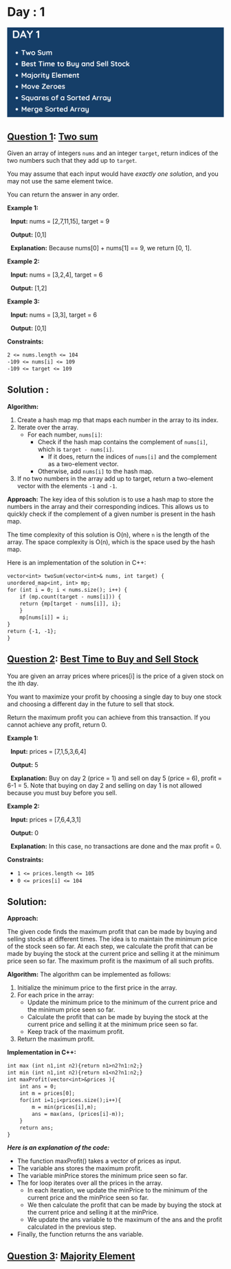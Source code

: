 # Day : 1

![Day 1](../images/day1.png)

## [Question 1](#question-1): [Two sum](https://leetcode.com/problems/two-sum/)
Given an array of integers `nums` and an integer `target`, return indices of the two numbers such that they add up to `target`.

You may assume that each input would have *exactly one solution*, and you may not use the same element twice.

You can return the answer in any order.

**Example 1:**

&nbsp; **Input:** nums = [2,7,11,15], target = 9

&nbsp; **Output:** [0,1]

&nbsp; **Explanation:** Because nums[0] + nums[1] == 9, we return [0, 1].

**Example 2:**
    
&nbsp; **Input:** nums = [3,2,4], target = 6

&nbsp; **Output:**  [1,2]

**Example 3:**

&nbsp; **Input:** nums = [3,3], target = 6

&nbsp; **Output:** 
    [0,1]
 

**Constraints:**

    2 <= nums.length <= 104
    -109 <= nums[i] <= 109
    -109 <= target <= 109

## Solution :


**Algorithm:**
1. Create a hash map mp that maps each number in the array to its index.
2. Iterate over the array.
    * For each number, `nums[i]`:
        * Check if the hash map contains the complement of `nums[i]`, which is `target - nums[i]`.
            * If it does, return the indices of `nums[i]` and the complement as a two-element vector.
        * Otherwise, add `nums[i]` to the hash map.
3. If no two numbers in the array add up to target, return a two-element vector with the elements `-1` and `-1`.

**Approach:**
The key idea of this solution is to use a hash map to store the numbers in the array and their corresponding indices. This allows us to quickly check if the complement of a given number is present in the hash map.

The time complexity of this solution is O(n), where `n` is the length of the array. The space complexity is O(n), which is the space used by the hash map.

Here is an implementation of the solution in C++:

    vector<int> twoSum(vector<int>& nums, int target) {
    unordered_map<int, int> mp;
    for (int i = 0; i < nums.size(); i++) {
        if (mp.count(target - nums[i])) {
        return {mp[target - nums[i]], i};
        }
        mp[nums[i]] = i;
    }
    return {-1, -1};
    }


## [Question 2](#question-2): [Best Time to Buy and Sell Stock](https://leetcode.com/problems/best-time-to-buy-and-sell-stock/)
You are given an array prices where prices[i] is the price of a given stock on the ith day.

You want to maximize your profit by choosing a single day to buy one stock and choosing a different day in the future to sell that stock.

Return the maximum profit you can achieve from this transaction. If you cannot achieve any profit, return 0.

 

**Example 1:**

&nbsp; **Input:** prices = [7,1,5,3,6,4]

&nbsp; **Output:** 5

&nbsp; **Explanation:** Buy on day 2 (price = 1) and sell on day 5 (price = 6), profit = 6-1 = 5.
Note that buying on day 2 and selling on day 1 is not allowed because you must buy before you sell.

**Example 2:**

&nbsp; **Input:** prices = [7,6,4,3,1]

&nbsp; **Output:** 0

&nbsp; **Explanation:** In this case, no transactions are done and the max profit = 0.
 

**Constraints:**
* `1 <= prices.length <= 105`
* `0 <= prices[i] <= 104`

## Solution:

**Approach:**

The given code finds the maximum profit that can be made by buying and selling stocks at different times. The idea is to maintain the minimum price of the stock seen so far. At each step, we calculate the profit that can be made by buying the stock at the current price and selling it at the minimum price seen so far. The maximum profit is the maximum of all such profits.

**Algorithm:**
The algorithm can be implemented as follows:

1. Initialize the minimum price to the first price in the array.
2. For each price in the array:
    * Update the minimum price to the minimum of the current price and the minimum price seen so far.
    * Calculate the profit that can be made by buying the stock at the current price and selling it at the minimum price seen so far.
    * Keep track of the maximum profit.
3. Return the maximum profit.

**Implementation in C++:**

    int max (int n1,int n2){return n1>n2?n1:n2;}
    int min (int n1,int n2){return n1<n2?n1:n2;}
    int maxProfit(vector<int>&prices ){
        int ans = 0;
        int m = prices[0];
        for(int i=1;i<prices.size();i++){
            m = min(prices[i],m);
            ans = max(ans, (prices[i]-m));
        }
        return ans;
    }

***Here is an explanation of the code:***
* The function maxProfit() takes a vector of prices as input.
* The variable ans stores the maximum profit.
* The variable minPrice stores the minimum price seen so far.
* The for loop iterates over all the prices in the array.
    * In each iteration, we update the minPrice to the minimum of the current price and the minPrice seen so far.
    * We then calculate the profit that can be made by buying the stock at the current price and selling it at the minPrice.
    * We update the ans variable to the maximum of the ans and the profit calculated in the previous step.
* Finally, the function returns the ans variable.

## [Question 3](#question-3): [Majority Element](https://leetcode.com/problems/majority-element/)
